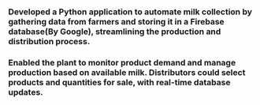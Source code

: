 ### Developed a Python application to automate milk collection by gathering data from farmers and storing it in a Firebase database(By Google), streamlining the production and distribution process.
### Enabled the plant to monitor product demand and manage production based on available milk. Distributors could select products and quantities for sale, with real-time database updates.
